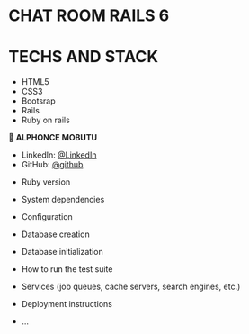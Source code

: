 # CHAT ROOM RAILS 6

# TECHS AND STACK
- HTML5
- CSS3
- Bootsrap
- Rails
- Ruby on rails

👨 **ALPHONCE MOBUTU**
- LinkedIn: [@LinkedIn](https://www.linkedin.com/in/adoyo-alphonce/)
- GitHub: [@github](https://github.com/tingamapuro04)

* Ruby version

* System dependencies

* Configuration

* Database creation

* Database initialization

* How to run the test suite

* Services (job queues, cache servers, search engines, etc.)

* Deployment instructions

* ...

